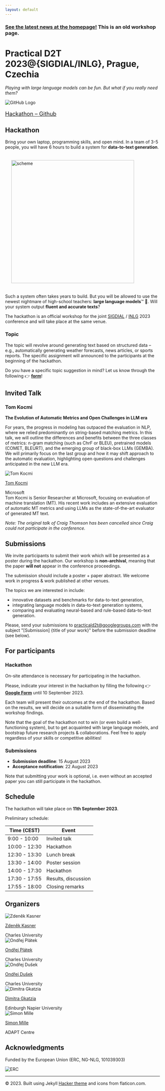 ```yaml
---
layout: default
---
```

<h3><a href="../">See the latest news at the homepage!</a> This is an old workshop page.</h3>

# Practical D2T 2023@{SIGDIAL/INLG}, Prague, Czechia

*Playing with large language models can be fun. But what if you really need them?*

 <div class="forms-container">
 <div class="forms">
    <img src="../assets/images/github-logo.png" alt="GitHub Logo">
    <a href="https://github.com/practicald2t/hackathon/">
    <p style="font-size: large">Hackathon – Github</p>
    </a>
</div>
</div>



## Hackathon
Bring your own laptop, programming skills, and open mind. In a team of 3-5 people, you will have 6 hours to build a system for **data-to-text generation**. 

<img src="../assets/images/drawing.png" alt= "scheme" width="400px" style="margin: 20px; max-width: 90%">

Such a system often takes years to build. But you will be allowed to use the newest nightmare of high-school teachers: **large language models**™ 🦜. Will your system output **fluent and accurate texts**?

The hackathon is an official workshop for the joint <a href="https://2023.sigdial.org">SIGDIAL</a> / <a href="https://inlg2023.github.io">INLG</a> 2023 conference and will take place at the same venue.


### Topic
The topic will revolve around generating text based on structured data – e.g., automatically generating weather forecasts, news articles, or sports reports. The specific assignment will announced to the participants at the beginning of the hackathon. 

Do you have a specific topic suggestion in mind? Let us know through the following 👉️ **[form](https://forms.gle/ZCjZPtkxBgfwKDYd8)**!



## Invited Talk

### Tom Kocmi


**The Evolution of Automatic Metrics and Open Challenges in LLM era**

For years, the progress in modeling has outpaced the evaluation in NLP, where we relied predominantly on string-based matching metrics. In this talk, we will outline the differences and benefits between the three classes of metrics: n-gram matching (such as ChrF or BLEU), pretrained models (COMET, BLEURT), and the emerging group of black-box LLMs (GEMBA). We will primarily focus on the last group and how it may shift approach to the automatic evaluation, highlighting open questions and challenges anticipated in the new LLM era.

<div class="organizer-container">
<div class="organizer">
        <img src="../assets/images/tom.jpg" alt="Tom Kocmi">
        <a href="https://scholar.google.cz/citations?user=8dUF8YQAAAAJ&hl=en">
            <p>Tom Kocmi</p>
        </a>
        <span>Microsoft</span>
</div>
<div class="organizer" style="text-align:left !important">
       Tom Kocmi is Senior Researcher at Microsoft, focusing on evaluation of machine translation (MT). His recent work includes an extensive evaluation of automatic MT metrics and using LLMs as the state-of-the-art evaluator of generated MT text.
</div>
</div>

*Note: The original talk of Craig Thomson has been cancelled since Craig could not participate in the conference.*


## Submissions
We invite participants to submit their work which will be presented as a poster during the hackathon. Our workshop is **non-archival**, meaning that the paper **will not** appear in the conference proceedings.


The submission should include a poster + paper abstract. We welcome work in progress & work published at other venues.

The topics we are interested in include:
- innovative datasets and benchmarks for data-to-text generation,
- integrating language models in data-to-text generation systems,
- comparing and evaluating neural-based and rule-based data-to-text generation.

Please, send your submissions to [practicald2t@googlegroups.com](mailto:practicald2t@googlegroups.com) with the subject "[Submission] {title of your work}" before the submission deadline (see below).



## For participants

### Hackathon
On-site attendance is necessary for participating in the hackathon.

Please, indicate your interest in the hackathon by filling the following 👉️ **[Google Form](https://forms.gle/Ze15Fbd2kG6RQV8D9)** until 10 September 2023.

Each team will present their outcomes at the end of the hackathon. Based on the results, we will decide on a suitable form of disseminating the workshop findings.

Note that the goal of the hackathon not to win (or even build a well-functioning system), but to get acquainted with large language models, and bootstrap future research projects & collaborations. Feel free to apply regardless of your skills or competitive abilities!


### Submissions
- **Submission deadline**: 15 August 2023
- **Acceptance notification**: 22 August 2023

Note that submitting your work is optional, i.e. even without an accepted paper you can still participate in the hackathon.


## Schedule
The hackathon will take place on **11th September 2023**.

Preliminary schedule:

| Time (CEST)   | Event               |
| ------------- | ------------------- |
| 9:00 - 10:00  | Invited talk        |
| 10:00 - 12:30 | Hackathon           |
| 12:30 - 13:30 | Lunch break         |
| 13:30 - 14:00 | Poster session      |
| 14:00 - 17:30 | Hackathon           |
| 17:30 - 17:55 | Results, discussion |
| 17:55 - 18:00 | Closing remarks     |



## Organizers
<div class="organizer-container">
<div class="organizer">
        <img src="../assets/images/organizers/zdenek_kasner.jpg" alt="Zdeněk Kasner">
        <a href="https://kasnerz.github.io">
            <p>Zdeněk Kasner</p>
        </a>
        <span>Charles University</span>
    </div>
    
<div class="organizer">
    <img src="../assets/images/organizers/ondrej_platek.jpg" alt="Ondřej Plátek">
    <a href="http://opla.cz">
    <p>Ondřej Plátek</p>
     </a>
    <span>Charles University</span>
</div>

<div class="organizer">
    <img src="../assets/images/organizers/ondrej_dusek.jpg" alt="Ondřej Dušek">
    <a href="https://tuetschek.github.io/">
        <p>Ondřej Dušek</p>
    </a>
    <span>Charles University</span>
</div>

<div class="organizer">
    <img src="../assets/images/organizers/dimitra_gkatzia.jpg" alt="Dimitra Gkatzia">
    <a href="https://dimitragkatzia.wordpress.com">
        <p>Dimitra Gkatzia</p>
    </a>
    <span>Edinburgh Napier University</span>
</div>

<div class="organizer">
    <img src="../assets/images/organizers/simon_mille.jpg" alt="Simon Mille">
    <a href="https://www.adaptcentre.ie/experts/simon-mille/">
        <p>Simon Mille</p>
    </a>
    <span>ADAPT Centre</span>
</div>
</div>

## Acknowledgments
<p>Funded by the European Union (ERC, NG-NLG, 101039303)</p>
<img src="../assets/images/erc2.png" style="max-width: 300px;" alt="ERC">

<hr>
<div class="footer">
    © 2023. Built using Jekyll <a href="https://github.com/pages-themes/hacker">Hacker theme</a> and icons from flaticon.com.
  </div>


